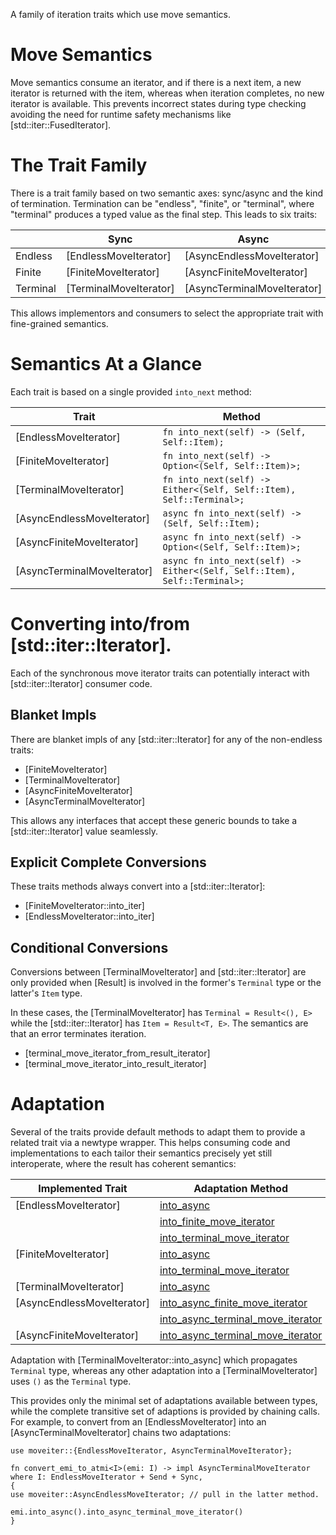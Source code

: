 A family of iteration traits which use move semantics.

# Move Semantics

Move semantics consume an iterator, and if there is a next item, a new iterator is returned
with the item, whereas when iteration completes, no new iterator is available. This prevents
incorrect states during type checking avoiding the need for runtime safety mechanisms like
[std::iter::FusedIterator].

# The Trait Family

There is a trait family based on two semantic axes: sync/async and the kind of
termination. Termination can be "endless", "finite", or "terminal", where "terminal" produces
a typed value as the final step. This leads to six traits:

|          | Sync                   | Async                       |
|----------|------------------------|-----------------------------|
| Endless  | [EndlessMoveIterator]  | [AsyncEndlessMoveIterator]  |
| Finite   | [FiniteMoveIterator]   | [AsyncFiniteMoveIterator]   |
| Terminal | [TerminalMoveIterator] | [AsyncTerminalMoveIterator] |

This allows implementors and consumers to select the appropriate trait with fine-grained
semantics.

# Semantics At a Glance

Each trait is based on a single provided `into_next` method:

| Trait                       | Method |
|-----------------------------|---------------------------------------------------------------------------|
| [EndlessMoveIterator]       | `fn into_next(self) -> (Self, Self::Item);`                               |
| [FiniteMoveIterator]        | `fn into_next(self) -> Option<(Self, Self::Item)>;`                       |
| [TerminalMoveIterator]      | `fn into_next(self) -> Either<(Self, Self::Item), Self::Terminal>;`       |
| [AsyncEndlessMoveIterator]  | `async fn into_next(self) -> (Self, Self::Item);`                         |
| [AsyncFiniteMoveIterator]   | `async fn into_next(self) -> Option<(Self, Self::Item)>;`                 |
| [AsyncTerminalMoveIterator] | `async fn into_next(self) -> Either<(Self, Self::Item), Self::Terminal>;` |

# Converting into/from [std::iter::Iterator].

Each of the synchronous move iterator traits can potentially interact with
[std::iter::Iterator] consumer code.

## Blanket Impls

There are blanket impls of any [std::iter::Iterator] for any of the non-endless traits:

- [FiniteMoveIterator]
- [TerminalMoveIterator]
- [AsyncFiniteMoveIterator]
- [AsyncTerminalMoveIterator]

This allows any interfaces that accept these generic bounds to take a [std::iter::Iterator]
value seamlessly.

## Explicit Complete Conversions

These traits methods always convert into a [std::iter::Iterator]:

- [FiniteMoveIterator::into_iter]
- [EndlessMoveIterator::into_iter]

## Conditional Conversions

Conversions between [TerminalMoveIterator] and [std::iter::Iterator] are only provided when
[Result] is involved in the former's `Terminal` type or the latter's `Item` type.

In these cases, the [TerminalMoveIterator] has `Terminal = Result<(), E>` while the
[std::iter::Iterator] has `Item = Result<T, E>`. The semantics are that an error terminates
iteration.

- [terminal_move_iterator_from_result_iterator]
- [terminal_move_iterator_into_result_iterator]

# Adaptation

Several of the traits provide default methods to adapt them to provide a related trait via a
newtype wrapper. This helps consuming code and implementations to each tailor their semantics
precisely yet still interoperate, where the result has coherent semantics:

| Implemented Trait | Adaptation Method | Resulting Interface |
|-------------------|-------------------|---------------------|
| [EndlessMoveIterator]      | [into_async](EndlessMoveIterator::into_async)                                                    | [AsyncEndlessMoveIterator]  |
|                            | [into_finite_move_iterator](EndlessMoveIterator::into_finite_move_iterator)                      | [FiniteMoveIterator]        |
|                            | [into_terminal_move_iterator](EndlessMoveIterator::into_terminal_move_iterator)                  | [TerminalMoveIterator]      |
| [FiniteMoveIterator]       | [into_async](FiniteMoveIterator::into_async)                                                     | [AsyncFiniteMoveIterator]   |
|                            | [into_terminal_move_iterator](FiniteMoveIterator::into_terminal_move_iterator)                   | [TerminalMoveIterator]      |
| [TerminalMoveIterator]     | [into_async](TerminalMoveIterator::into_async)                                                   | [AsyncTerminalMoveIterator] |
| [AsyncEndlessMoveIterator] | [into_async_finite_move_iterator](AsyncEndlessMoveIterator::into_async_finite_move_iterator)     | [AsyncFiniteMoveIterator]   |
|                            | [into_async_terminal_move_iterator](AsyncEndlessMoveIterator::into_async_terminal_move_iterator) | [AsyncTerminalMoveIterator] |
| [AsyncFiniteMoveIterator]  | [into_async_terminal_move_iterator](AsyncFiniteMoveIterator::into_async_terminal_move_iterator)  | [AsyncTerminalMoveIterator] |

Adaptation with [TerminalMoveIterator::into_async] which propagates `Terminal` type, whereas
any other adaptation into a [TerminalMoveIterator] uses `()` as the `Terminal` type.

This provides only the minimal set of adaptations available between types, while the complete
transitive set of adaptions is provided by chaining calls. For example, to convert from an
[EndlessMoveIterator] into an [AsyncTerminalMoveIterator] chains two adaptations:

```
use moveiter::{EndlessMoveIterator, AsyncTerminalMoveIterator};

fn convert_emi_to_atmi<I>(emi: I) -> impl AsyncTerminalMoveIterator
where I: EndlessMoveIterator + Send + Sync,
{
use moveiter::AsyncEndlessMoveIterator; // pull in the latter method.

emi.into_async().into_async_terminal_move_iterator()
}
```

